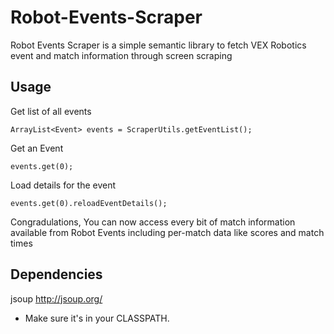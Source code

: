 Robot-Events-Scraper
====================

Robot Events Scraper is a simple semantic library to fetch VEX Robotics event and match information through screen scraping

Usage
-----
Get list of all events

    ArrayList<Event> events = ScraperUtils.getEventList();
    
Get an Event

    events.get(0);

Load details for the event

    events.get(0).reloadEventDetails();
    
Congradulations, You can now access every bit of match information available from Robot Events including per-match data like scores and match times

Dependencies
------------
jsoup http://jsoup.org/ 
  - Make sure it's in your CLASSPATH.
